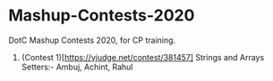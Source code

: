 # Mashup-Contests-2020
DotC Mashup Contests 2020, for CP training. 

1. (Contest 1)[https://vjudge.net/contest/381457]
Strings and Arrays
Setters:- Ambuj, Achint, Rahul
